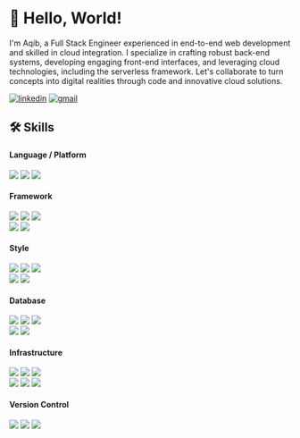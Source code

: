 # 👋 Hello, World!

I'm Aqib, a Full Stack Engineer experienced in end-to-end web development and skilled in cloud integration. I specialize in crafting robust back-end systems, developing engaging front-end interfaces, and leveraging cloud technologies, including the serverless framework. Let's collaborate to turn concepts into digital realities through code and innovative cloud solutions.

[![linkedin](https://img.shields.io/badge/linkedin-%230077B5.svg?&style=for-the-badge&logo=linkedin&logoColor=white)](https://www.linkedin.com/in/aqib-hafeez-62609a121/)
[![gmail](https://img.shields.io/badge/gmail-D14836?&style=for-the-badge&logo=gmail&logoColor=white)](mailto:aqibhafeez47@gmail.com)

## 🛠 Skills 
#### Language / Platform
<div>
  <img src="https://img.shields.io/badge/Javascript-F7DF1E?style=flat-square&logo=Javascript&logoColor=black" />
  <img src="https://img.shields.io/badge/Typescript-3178C6?style=flat-square&logo=Typescript&logoColor=white" />
 <img src="https://img.shields.io/badge/Node.js-339933?style=flat-square&logo=Node.js&logoColor=white" 
</div>
</div>

#### Framework
<div>
  <img src="https://img.shields.io/badge/React-61DAFB?style=flat-square&logo=React&logoColor=black" />
<img src=https://img.shields.io/badge/angular-%23DD0031.svg?style=flat-squre&logo=angular&logoColor=white/>
  <img src="https://img.shields.io/badge/Next.js-000000?style=flat-square&logo=Next.js&logoColor=white" />
</div>
<div>
  <img src="https://img.shields.io/badge/Express-000000?style=flat-square&logo=Express&logoColor=white" />
 
  <img src="https://img.shields.io/badge/Apollo GraphQL-311C87?style=flat-square&logo=Apollo GraphQL&logoColor=white" />
</div>


#### Style
<div>
  <img src="https://img.shields.io/badge/CSS-1572B6?style=flat-square&logo=CSS3&logoColor=white" />
  <img src="https://img.shields.io/badge/Styled Components-DB7093?style=flat-square&logo=Styled Components&logoColor=white" />
  <img src="https://img.shields.io/badge/Sass/Scss-CC6699?style=flat-square&logo=Sass&logoColor=white" />
</div>
<div>
  <img src="https://img.shields.io/badge/Tailwind CSS-06B6D4?style=flat-square&logo=Tailwind CSS&logoColor=white" />
  <img src="https://img.shields.io/badge/Bootstrap-7952B3?style=flat-square&logo=Bootstrap&logoColor=white" />
</div>

#### Database
<div>
  <img src="https://img.shields.io/badge/MySQL-4479A1?style=flat-square&logo=MySQL&logoColor=white" />
  <img src="https://img.shields.io/badge/PostgreSQL-4169E1?style=flat-square&logo=PostgreSQL&logoColor=white" />
  <img src="https://img.shields.io/badge/Redis-DC382D?style=flat-square&logo=Redis&logoColor=white" />
</div>
<div>
  <img src="https://img.shields.io/badge/Amazon%20DynamoDB-4053D6?style=flat-squre&logo=Amazon%20DynamoDB&logoColor=white" />
  <img src="https://img.shields.io/badge/Sequelize-52B0E7?style=flat-squre&logo=Sequelize&logoColor=white"/>
</div>

#### Infrastructure
<div>
  <img src="https://img.shields.io/badge/AWS-232F3E?style=flat-square&logo=amazonAWS&logoColor=white" />
  <img src="https://img.shields.io/badge/Cloudflare-F38020?style=flat-square&logo=Cloudflare&logoColor=white" />
  <img src="https://img.shields.io/badge/Microsoft Azure-0078D4?style=flat-square&logo=Microsoft Azure&logoColor=white" />
</div>
<div>
  <img src="https://img.shields.io/badge/Docker-2496ED?style=flat-square&logo=Docker&logoColor=white" />
  <img src="https://img.shields.io/badge/Github Actions-2088FF?style=flat-square&logo=Github Actions&logoColor=white" />
  <img src="https://img.shields.io/badge/CircleCI-343434?style=flat-square&logo=CircleCI&logoColor=white" />
</div>

#### Version Control
<div>
<img src="https://img.shields.io/badge/git-%23F05033.svg?style=flat-squre&logo=git&logoColor=white" />
<img src="https://img.shields.io/badge/bitbucket-%230047B3.svg?style=flat-squre&logo=bitbucket&logoColor=white"/>
<img src="https://img.shields.io/badge/github-%23121011.svg?style=flat-squre&logo=github&logoColor=white">
</div>
